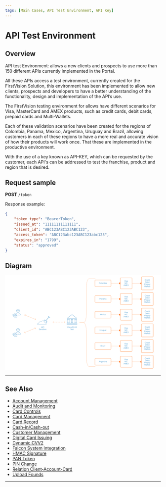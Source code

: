 ```yaml
---
tags: [Main Cases, API Test Environment, API Key]
---
```


# API Test Environment

## Overview

API test Environment: allows a new clients and prospects to use more than 150 different APIs currently implemented in the Portal.

All these APIs access a test environment, currently created for the FirstVision Solution, this environment has been implemented to allow new clients, prospects and developers to have a better understanding of the functionality, design and implementation of the API’s use.

The FirstVision testing environment for allows have different scenarios for Visa, MasterCard and AMEX products, such as credit cards, debit cards, prepaid cards and Multi-Wallets.

Each of these validation scenarios have been created for the regions of Colombia, Panama, Mexico, Argentina, Uruguay and Brazil, allowing customers in each of these regions to have a more real and accurate vision of how their products will work once. That these are implemented in the productive environment.

With the use of a key known as API-KEY, which can be requested by the customer, each API's can be addressed to test the franchise, product and region that is desired.

## Request sample


**POST** `/token`

Response example:

```json
{
    "token_type": "BearerToken",
    "issued_at": "11111111111111",
    "client_id": "ABC123ABC123ABC123",
    "access_token": "ABC123abc123ABC123abc123",
    "expires_in": "1799",
    "status": "approved"
}
```

## Diagram

![Diagram!](/assets/images/main-cases/api-test-environment_1.png "Diagram")

---

## See Also

- [Account Management](?path=docs/english/main-cases/account.md)
- [Audit and Monitoring](?path=docs/english/main-cases/audit.md)
- [Card Controls](?path=docs/english/main-cases/card-controls.md)
- [Card Management](?path=docs/english/main-cases/card.md)
- [Card Record](?path=docs/english/main-cases/record.md)
- [Cash-in/Cash-out](?path=docs/english/main-cases/cash-in-out.md)
- [Customer Management](?path=docs/english/main-cases/customer.md)
- [Digital Card Issuing](?path=docs/english/main-cases/digital.md)
- [Dynamic CVV2](?path=docs/english/main-cases/dynamic.md)
- [Falcon System Integration](?path=docs/english/main-cases/falcon.md)
- [HMAC Signature](?path=docs/english/main-cases/hmac.md)
- [PAN Token](?path=docs/english/main-cases/pan-token.md)
- [PIN Change](?path=docs/english/main-cases/pin-change.md)
- [Relation Client-Account-Card](?path=docs/english/main-cases/relation.md)
- [Upload Founds](?path=docs/english/main-cases/uploads.md)

---
